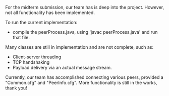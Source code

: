 For the midterm submission, our team has is deep into the project. However, not all functionality has been implemented.

To run the current implementation:
- compile the peerProcess.java, using 'javac peerProcess.java' and run that file.

Many classes are still in implementation and are not complete, such as:
- Client-server threading
- TCP handshaking
- Payload delivery via an actual message stream.

Currently, our team has accomplished connecting various peers, provided a "Common.cfg" and "PeerInfo.cfg".
More functionality is still in the works, thank you!
